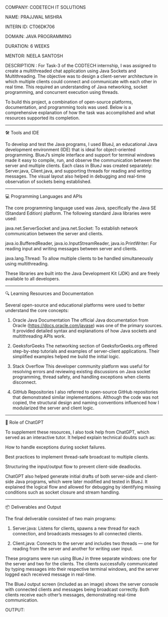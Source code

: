 COMPANY: CODETECH IT SOLUTIONS  

NAME: PRAJJWAL MISHRA  

INTERN ID: CT06DK706 

DOMAIN: JAVA PROGRAMMING  

DURATION: 6 WEEKS  

MENTOR: NEELA SANTOSH  

DESCRIPTION : For Task-3 of the CODTECH internship, I was assigned to create a multithreaded chat application using Java Sockets and Multithreading. The objective was to design a client-server architecture in which multiple clients could connect and communicate with each other in real time. This required an understanding of Java networking, socket programming, and concurrent execution using threads.

To build this project, a combination of open-source platforms, documentation, and programming tools was used. Below is a comprehensive explanation of how the task was accomplished and what resources supported its completion.


---

🛠 Tools and IDE

To develop and test the Java programs, I used BlueJ, an educational Java development environment (IDE) that is ideal for object-oriented programming. BlueJ’s simple interface and support for terminal windows made it easy to compile, run, and observe the communication between the server and multiple clients. Each class in BlueJ was created separately: Server.java, Client.java, and supporting threads for reading and writing messages. The visual layout also helped in debugging and real-time observation of sockets being established.


---

💻 Programming Languages and APIs

The core programming language used was Java, specifically the Java SE (Standard Edition) platform. The following standard Java libraries were used:

java.net.ServerSocket and java.net.Socket: To establish network communication between the server and clients.

java.io.BufferedReader, java.io.InputStreamReader, java.io.PrintWriter: For reading input and writing messages between server and clients.

java.lang.Thread: To allow multiple clients to be handled simultaneously using multithreading.


These libraries are built into the Java Development Kit (JDK) and are freely available to all developers.


---

🔍 Learning Resources and Documentation

Several open-source and educational platforms were used to better understand the core concepts:

1. Oracle Java Documentation
The official Java documentation from Oracle (https://docs.oracle.com/javase) was one of the primary sources. It provided detailed syntax and explanations of how Java sockets and multithreading APIs work.


2. GeeksforGeeks
The networking section of GeeksforGeeks.org offered step-by-step tutorials and examples of server-client applications. Their simplified examples helped me build the initial logic.


3. Stack Overflow
This developer community platform was useful for resolving errors and reviewing existing discussions on Java socket programming, thread safety, and handling exceptions when clients disconnect.


4. GitHub Repositories
I also referred to open-source GitHub repositories that demonstrated similar implementations. Although the code was not copied, the structural design and naming conventions influenced how I modularized the server and client logic.




---

🤖 Role of ChatGPT

To supplement these resources, I also took help from ChatGPT, which served as an interactive tutor. It helped explain technical doubts such as:

How to handle exceptions during socket failures.

Best practices to implement thread-safe broadcast to multiple clients.

Structuring the input/output flow to prevent client-side deadlocks.


ChatGPT also helped generate initial drafts of both server-side and client-side Java programs, which were later modified and tested in BlueJ. It explained the logical flow and allowed for debugging by identifying missing conditions such as socket closure and stream handling.


---

📦 Deliverables and Output

The final deliverable consisted of two main programs:

1. Server.java: Listens for clients, spawns a new thread for each connection, and broadcasts messages to all connected clients.


2. Client.java: Connects to the server and includes two threads — one for reading from the server and another for writing user input.



These programs were run using BlueJ in three separate windows: one for the server and two for the clients. The clients successfully communicated by typing messages into their respective terminal windows, and the server logged each received message in real-time.

The BlueJ output screen (included as an image) shows the server console with connected clients and messages being broadcast correctly. Both clients receive each other’s messages, demonstrating real-time communication.

OUTPUT: 
